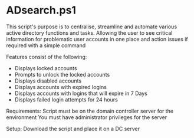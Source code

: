 # ADsearch.ps1

This script's purpose is to centralise, streamline and automate various active directory functions and tasks. Allowing the user to see critical information for problematic user accounts in one place and action issues if required with a simple command

Features consist of the following:
- Displays locked accounts
- Prompts to unlock the locked accounts
- Displays disabled accounts
- Displays accounts with expired logins
- Displays accounts with logins that will expire in 7 Days
- Displays failed login attempts for 24 hours

Requirements: 
Script must be on the domain controller server for the environment
You must have administrator privileges for the server

Setup:
Download the script and place it on a DC server
